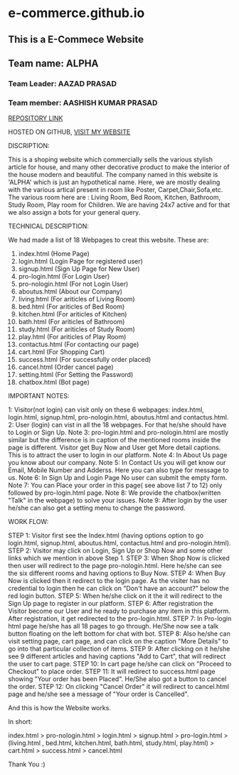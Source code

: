# e-commerce.github.io
## This is a E-Commece Website

 ## Team name: ALPHA

### Team Leader: AAZAD PRASAD

### Team member: AASHISH KUMAR PRASAD




[REPOSITORY LINK](https://github.com/aazadprasad/e-commerce.github.io.git "Repository link")

HOSTED ON GITHUB,
[VISIT MY WEBSITE](https://aazadprasad.github.io/e-commerce.github.io/ "Website link") 


DISCRIPTION:

This is a shoping website which commercially sells the various stylish article for house, and many other decorative product to make the interior of the house modern and beautiful. 
The company named in this website is 'ALPHA' which is just an hypothetical name. Here, we are mostly dealing with the various artical present in room like Poster, Carpet,Chair,Sofa,etc.
The various room here are : Living Room, Bed Room, Kitchen, Bathroom, Study Room, Play room for Children. We are having 24x7 active and for that we also assign a bots for your general query.


TECHNICAL DESCRIPTION:

We had made a list of 18 Webpages to creat this website.
These are:
1. index.html		(Home Page)
2. login.html 		(Login Page for registered user)
3. signup.html		(Sign Up Page for New User)
4. pro-login.html 	(For Login User)
5. pro-nologin.html	(For not Login User)
6. aboutus.html 	(About our Company)
7. living.html 		(For ariticles of Living Room)
8. bed.html 		(For ariticles of Bed Room)
9. kitchen.html 	(For ariticles of Kitchen)
10. bath.html 		(For ariticles of Bathroom)
11. study.html 		(For ariticles of Study Room)
12. play.html 		(For ariticles of Play Room)
13. contactus.html 	(For contacting our page)
14. cart.html 		(For Shopping Cart)
15. success.html 	(For successfully order placed)
16. cancel.html 	(Order cancel page)
17. setting.html 	(For Setting the Password)
18. chatbox.html 	(Bot page)

IMPORTANT NOTES:

1: Visitor(not login) can visit only on these 6 webpages: index.html, login.html, signup.html, pro-nologin.html, aboutus.html and contactus.html.
2: User (login) can vist in all the 18 webpages. For that he/she should have to Login or Sign Up.
Note 3: pro-login.html and pro-nologin.html are mostly similar but the difference is in caption of the mentioned rooms inside the page is different. 
        Visitor get Buy Now and User get More detail captions. This is to attract the user to login in our platform.
Note 4: In About Us page you know about our company.
Note 5: In Contact Us you will get know our Email, Mobile Number and Adderss. Here you can also type for message to us.
Note 6: In Sign Up and Login Page No user can submit the empty form.
Note 7: You can Place your order in this page( see above list 7 to 12) only followed by pro-login.html page.
Note 8: We provide the chatbox(written "Talk" in the webpage) to solve your issues. 
Note 9: After login by the user he/she can also get a setting menu to change the password.


 
WORK FLOW:

STEP 1: Visitor first see the Index.html (having options option to go login.html, signup.html, aboutus.html, contactus.html and pro-nologin.html).
STEP 2: Visitor may click on Login, Sign Up or Shop Now and some other links which we mention in above Step 1.
STEP 3: When Shop Now is clicked then user will redirect to the page pro-nologin.html. Here he/she can see the six different rooms and having options to Buy Now.
STEP 4: When Buy Now is clicked then it redirect to the login page. As the visiter has no credential to login then he can click on "Don't have an account?" below the red login button.
STEP 5: When he/she click on it the it will redirect to the Sign Up page to register in our platform.
STEP 6: After registration the Visitor become our User and he ready to purchase any item in this platform. After registration, it get redirected to the pro-login.html.
STEP 7: In Pro-login html page he/she has all 18 pages to go through. He/She now see a talk button floating on the left bottom for chat with bot.
STEP 8: Also he/she can visit setting page, cart page, and can click on the caption "More Details" to go into that particular collection of items.
STEP 9: After clicking on it he/she see 9 different articles and having captions "Add to Cart", that will redirect the user to cart page.
STEP 10: In cart page he/she can click on "Proceed to Checkout" to place order.
STEP 11: It will redirect to success.html page showing "Your order has been Placed". He/She also got a button to cancel the order.
STEP 12: On clicking "Cancel Order" it will redirect to cancel.html page and he/she see a message of "Your order is Cancelled".
	
And this is how the Website works.

In short:

index.html > pro-nologin.html > login.html > signup.html > pro-login.html > (living.html , bed.html, kitchen.html, bath.html, study.html, play.html) > cart.html > success.html > cancel.html

Thank You :)



